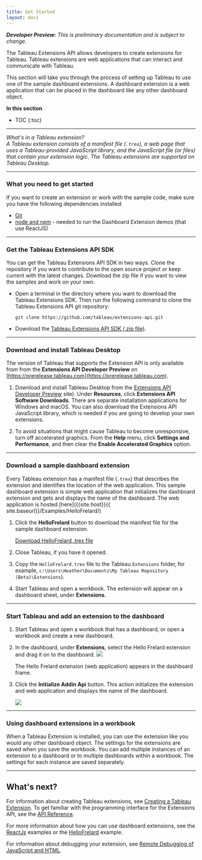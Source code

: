 ```yaml
---
title: Get Started
layout: docs
---
```


<div class="alert alert-info">
    <i><b>Developer Preview:</b> This is preliminary documentation and is subject to change.</i> 
</div> 


The Tableau Extensions API allows developers to create extensions for Tableau. Tableau extensions are web applications that can interact and communicate with Tableau. 
 
This section will take you through the process of setting up Tableau to use one of the sample dashboard extensions. A dashboard extension is a web application that can be placed in the dashboard like any other dashboard object.




**In this section**

* TOC
{:toc}


----
*What's in a Tableau extension? <br/>
A Tableau extension consists of a manifest file (`.trex`), a web page that uses a Tableau-provided JavaScript library, and the JavaScript file (or files) that contain your extension logic. The Tableau extensions are supported on Tableau Desktop.*

---




### What you need to get started

If you want to create an extension or work with the sample code, make sure you have the following dependencies installed:

* [Git](https://git-scm.com/downloads)
* [node and npm](https://nodejs.org/en/download/) - needed to run the Dashboard Extension demos (that use ReactJS)



----

### Get the Tableau Extensions API SDK

You can get the Tableau Extensions API SDK in two ways. Clone the repository if you want to contribute to the open source project or keep current with the latest changes. Download the zip file if you want to view the samples and work on your own.

- Open a terminal in the directory where you want to download the Tableau Extensions SDK.  Then run the following command to clone
   the Tableau Extensions API git repository:

   `git clone https://github.com/tableau/extensions-api.git`

- Download the [Tableau Extensions API SDK (.zip file)](https://github.com/tableau/extensions-api/archive/master.zip).




---
### Download and install Tableau Desktop


The version of Tableau that supports the Extension API is only available from from the **Extensions API Developer Preview** on [https://prerelease.tableau.com](https://prerelease.tableau.com). 
1. Download and install Tableau Desktop from the [Extensions API Developer Preview](https://prerelease.tableau.com) site). 
   Under **Resources**, click **Extensions API Software Downloads**. There are separate installation applications for Windows and macOS. You can also download the Extensions API JavaScript library, which is needed if you are going to develop your own extensions.

2. To avoid situations that might cause Tableau to become unresponsive, turn off accelerated graphics. From the **Help** menu, click **Settings and Performance**, and then clear the **Enable Accelerated Graphics** option. 


--- 
### Download a sample dashboard extension 


Every Tableau extension has a manifest file (`.trex`) that describes the extension and identifies the location of the web application. This sample dashboard extension is simple web application that initializes the dashboard extension and gets and displays the name of the dashboard. The web application is hosted [here]({{site.host}}{{ site.baseurl}}/Examples/HelloFrelard/)


1. Click the **HelloFrelard** button to download the manifest file for the sample dashboard extension. 

    <a class="btn btn-primary btn-lg" href="{{ site.baseurl }}/samples/gitHelloFrelard.trex" role="button" download>Download HelloFrelard .trex file</a>&nbsp;&nbsp; 

2. Close Tableau, if you have it opened. 
3. Copy the `HelloFrelard.trex` file to the Tableau `Extensions` folder, for example, `c:\Users\Heather\Documents\My Tableau Repository (Beta)\Extensions`). 
4. Start Tableau and open a workbook. The extension will appear on a dashboard sheet, under **Extensions**.




---
### Start Tableau and add an extension to the dashboard

1. Start Tableau and open a workbook that has a dashboard, or open a workbook and create a new dashboard. 
2. In the dashboard, under **Extensions**, select the Hello Frelard extension and drag it on to the dashboard. 
   ![]({{site.baseurl}}/assets/hellofrelard_sm.png)
   
   The Hello Frelard extension (web application) appears in the dashboard frame. 
3. Click the **Initialize Addin Api** button.  This action initializes the extension and web application and displays the name of the dashboard. 

   ![]({{site.baseurl}}/assets/hello_test2.gif) 



---
### Using dashboard extensions in a workbook
When a Tableau Extension is installed, you can use the extension like you would any other dashboard object. The settings for the extensions are saved when you save the workbook. 
You can add multiple instances of an extension to a dashboard or to multiple dashboards within a workbook. The settings for each instance are saved separately.



------------------------------------------------------------------------
  
## What's next?

For information about creating Tableau extensions, see [Creating a Tableau Extension]({{site.baseurl}}/docs/trex_create.html).
To get familiar with the programming interface for the Extensions API, see the <a href="{{site.baseurl}}/docs/index.html" target="_blank">API Reference</a>.

For more information about how you can use dashboard extensions, see the [ReactJs](https://github.com/tableau/ProjectFrelard/tree/master/Examples/ReactJs) examples or the [HelloFrelard](https://github.com/tableau/ProjectFrelard/tree/master/Examples/HelloFrelard) example.   


For information about debugging your extension, see [Remote Debugging of JavaScript and HTML]({{site.baseurl}}/docs/trex_debugging.html).
